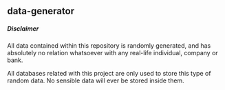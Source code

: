 ## data-generator

##### Disclaimer

All data contained within this repository is randomly generated, and has 
absolutely no relation whatsoever with any real-life individual, company or bank. 

All databases related with this project are only used to store this type 
of random data. No sensible data will ever be stored inside them.


